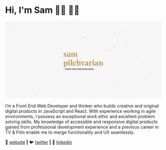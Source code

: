 # Hi, I'm Sam 👋🏻 🧔🏻

![](https://github.com/mantonionip/mantonionip/blob/main/banner.png)

I’m a Front End Web Developer and thinker who builds creative and original digital products in JavaScript and React. With experience working in agile environments, I possess an exceptional work ethic and excellent problem solving skills. My knowledge of accessible and responsive digital products gained from professional development experience and a previous career in TV & Film enable me to merge functionality and UX seamlessly.


🏡 [website][website] **|** 
🐦 [twitter][twitter] **|** 
🔗 [linkedin][linkedin]

[website]: https://samdev.codes
[twitter]: https://twitter.com/SamDevCodes
[linkedin]: https://www.linkedin.com/in/sam-pilehvarian/
